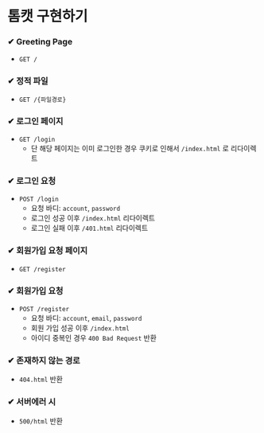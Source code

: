 # 톰캣 구현하기

### ✔ Greeting Page
- `GET /`

### ✔ 정적 파일
- `GET /{파일경로}`

### ✔ 로그인 페이지
- `GET /login`
  - 단 해당 페이지는 이미 로그인한 경우 쿠키로 인해서 `/index.html` 로 리다이렉트

### ✔ 로그인 요청
- `POST /login`
  - 요청 바디: `account`, `password`
  - 로그인 성공 이후 `/index.html` 리다이렉트
  - 로그인 실패 이후 `/401.html` 리다이렉트 

### ✔ 회원가입 요청 페이지
- `GET /register`
  
### ✔ 회원가입 요청
- `POST /register`
  - 요청 바디: `account`, `email`, `password`
  - 회원 가입 성공 이후 `/index.html`
  - 아이디 중복인 경우 `400 Bad Request` 반환

### ✔ 존재하지 않는 경로
- `404.html` 반환

### ✔ 서버에러 시
- `500/html` 반환
